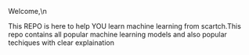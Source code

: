 Welcome,\n

This REPO is here to help YOU learn machine learning from scartch.This repo contains all popular machine learning models and also popular techiques with clear explaination
